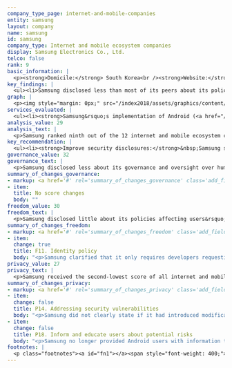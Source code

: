 ```yaml
---
company_type_page: internet-and-mobile-companies
entity: samsung
layout: company
name: samsung
id: samsung
company_type: Internet and mobile ecosystem companies
display: Samsung Electronics Co., Ltd.
telco: false
rank: 9
basic_information: | 
  <p><strong>Domicile:</strong> South Korea<br /><strong>Website:</strong> <a href="https://www.samsung.com">www.samsung.com</a><br /><strong>Download Company Report:</strong> <a href="/index2019/assets/static/download/Samsung2019.pdf">English</a>&nbsp;</p>
key_findings: | 
  <ul><li>Samsung disclosed less than most of its peers about its policies that affect users&rsquo; freedom of expression and privacy, and scored below its South Korean peer, Kakao.</li><li>Samsung received the second-lowest score of all internet and mobile ecosystem companies in the Privacy category, and disclosed less about its security policies than all of its peers.</li><li>Samsung failed to provide any information about grievance and remedy mechanisms for freedom of expression and privacy complaints, although in South Korea companies are required to offer these mechanisms by law.</li></ul>
graph: | 
  <p><img style="margin: 0px;" src="/index2018/assets/graphics/content/scores_company9.png" /></p>
services_evaluated: | 
  <ul><li><strong>Samsung&rsquo;s implementation of Android (<a href="/index2019/services/mobileeco/">Mobile ecosystem</a>)</strong></li><li><strong>Samsung Cloud (<a href="/index2019/services/cloudservices/">Cloud service</a>)</strong></li></ul>
analysis_value: 29
analysis_text: | 
  <p>Samsung ranked ninth out of the 12 internet and mobile ecosystem companies evaluated, disclosing less than most of its peers about policies affecting users&rsquo; freedom of expression and privacy.<a href="#fn1"><sup><strong>1</strong></sup></a> It continued to lag behind Kakao, the other South Korean company evaluated in the Index. Samsung&rsquo;s overall score declined due to the company&rsquo;s less clear disclosure about its security policies.<a href="#fn2"><sup><strong>2</strong></sup></a> It disclosed less information about how it addresses security vulnerabilities, and no longer provided users with information about how to defend themselves against cyber-risks. While South Korea has a strong data protection regime&mdash;for instance, it requires companies to obtain consent from users when collecting and sharing their information&mdash;Samsung still lacked clarity about these policies and practices in its public disclosures.<a href="#fn3"><sup><strong>3</strong></sup></a> Companies are also legally required to offer grievance mechanisms, but Samsung did not publicly disclose clear options for users to submit freedom of expression and privacy-related complaints.<br /><br /></p><hr /><p><br /><strong>Samsung Electronics Co., Ltd.</strong> sells a range of consumer electronics, home appliances, and information technology solutions worldwide. Its products include televisions, mobile phones, network equipment, and audio and video equipment.</p><p><strong>Market cap:</strong> USD 247.1 billion<a href="#fn4"><sup><strong>4</strong></sup></a><br /><strong>KOSE:</strong> A005930</p>
key_recommendation: | 
  <ul><li><strong>Improve security disclosures:</strong>&nbsp;Samsung should be more transparent about measures it takes to keep user information secure, including policies for responding to data breaches, and if it encrypts user communication and private content.</li><li><strong>Offer remedy:</strong>&nbsp;Samsung should provide users with grievance and remedy mechanisms to address their freedom of expression and privacy concerns.</li><li><strong>Be transparent about third-party requests:</strong>&nbsp;Samsung should publish data about third-party requests for content and account restrictions, and for user data.</li></ul>
governance_value: 32
governance_text: | 
  <p>Samsung disclosed less about its governance and oversight over human rights issues han most internet and mobile ecosystem companies, and slightly less than its South Korean counterpart Kakao. Samsung made a public commitment to respect users&rsquo; human rights to freedom of expression and privacy (G1), but lacked clear evidence of how it ensures it is implementing these commitments across its global operations. It disclosed evidence of senior-level oversight over privacy issues, but not those pertaining to freedom of expression (G2). The company provided very little information about conducting human rights impact assessments, and, like most companies, failed to disclose whether it assesses risks associated with its use of automated decision-making and its targeted advertising practices and policies (G4). It did not disclose a commitment to engage with stakeholders on freedom of expression and privacy issues (G5) nor did it provide clear mechanisms for users to submit freedom of expression and privacy-related grievances (G6). Companies in South Korea are required by law to provide a complaints mechanism.<a href="#fn2"><sup><strong>5</strong></sup></a></p>
summary_of_changes_governance:
- markup: <a href='#' rel='summary_of_changes_governance' class='add_fieldset dashicons-before dashicons-plus'><span>Add fieldset</span></a>
- item:
  title: No score changes
  body: ""
freedom_value: 30
freedom_text: | 
  <p>Samsung disclosed little about its policies affecting users&rsquo; freedom of expression, ranking eighth out of 12 internet and mobile ecosystem companies in this category. Samsung published terms of service that were easy to find and understand for Cloud, but not for Android (F1). However, while Samsung disclosed some information about why it may restrict access to content or accounts (F3), it disclosed no data about the volume or nature of content or accounts it restricted for violating these rules (F4). It revealed very little information about its policies for notifying users of content and account restrictions (F8), disclosing only a commitment to notify users and developers of Galaxy apps before terminating their access to the service.</p><p>Samsung was one of two internet and mobile ecosystem companies, including Chinese company Baidu, to disclose no information about its process for handling government or private requests to restrict content or user accounts (F5), or data about the number of such requests it received and with which it complied (F6, F7). There are no regulatory obstacles in South Korea preventing the company from disclosing this information. Notably, Kakao is far more transparent about these processes, demonstrating that increased disclosure of how the company handles these types of demands is possible.</p>
summary_of_changes_freedom:
- markup: <a href='#' rel='summary_of_changes_freedom' class='add_fieldset dashicons-before dashicons-plus'><span>Add fieldset</span></a>
- item:
  change: true
  title: F11. Identity policy
  body: "<p>Samsung clarified that it only requires developers requesting commercial status to verify their identities.</p>"
privacy_value: 27
privacy_text: | 
  <p>Samsung received the second-lowest score of all internet and mobile ecosystem companies in the Privacy category, and disclosed less about its security policies than all of its peers. It was especially opaque about its handling of government and other types of third-party demands for user data&mdash;it was one of three internet and mobile ecosystem companies, including Tencent and Mail.Ru, to disclose nothing about its policies for handling these types of requests (P10) or data about the number of such requests it received and with which it complied (P11).</p><p>The company did not reveal enough about how it handles user data: it disclosed some information about the types of user information Samsung collects (P3), shares (P4), and for what purposes (P5), but was far less transparent about its policies for retaining user information (P6). While it provided users with some options to control their own information, including for purposes of targeted advertising (P7), it did not provide them with any options to access and obtain that information (P8).</p><p>Samsung also disclosed minimal information about its policies to keep user information secure (P13-P18). It disclosed that it monitors and limits employee access to user information and that it conducts data security audits, but failed to disclose whether it has a dedicated security team and if it commissions third-party security audits (P13). It disclosed some information about how it addresses security vulnerabilities, but was less clear about whether it made any modifications to the Android mobile operating system and how changes might impact users&rsquo; ability to receive security updates (P14). It disclosed nothing about its policies for responding to data breaches (P15), or about what types of encryption are in place to protect user information in transit or on Samsung devices (P16).</p>
summary_of_changes_privacy:
- markup: <a href='#' rel='summary_of_changes_privacy' class='add_fieldset dashicons-before dashicons-plus'><span>Add fieldset</span></a>
- item:
  change: false
  title: P14. Addressing security vulnerabilities
  body: "<p>Samsung did not clearly state if it had introduced modifications to the Android mobile operating system that might affect users&rsquo; ability to receive security updates.</p>"
- item:
  change: false
  title: P18. Inform and educate users about potential risks
  body: "<p>Samsung no longer provided Android users with information to protect themselves from cyber-risks.</p>"
footnotes: | 
  <p class="footnotes"><a id="fn1"></a><span style="font-weight: 400;">[1]</span> The research period for the 2019 Index ran from January 13, 2018 to February 8, 2019. Policies that came into effect after February 8, 2019 were not evaluated in this Index.</p><p class="footnotes"><a id="fn2"></a><span style="font-weight: 400;">[2]</span> For Samsung performance in the 2018 Index, see: <a href="/index2018/companies/samsung">rankingdigitalrights.org/index2018/companies/samsung</a>&nbsp;</p><p class="footnotes"><a id="fn3"></a><span style="font-weight: 400;">[3]</span> &lsquo;Act on Promotion of Information and Communications Network Utilization and Information Protection (ICNA)&rsquo;, 22 March 2016. <a href="http://www.law.go.kr/법령/정보통신망이용촉진및정보보호등에관한법률">www.law.go.kr/법령/정보통신망이용촉진및정보보호등에관한법률</a>; <br />&lsquo;Personal Information Protection Act (&ldquo;PIPA&rdquo;)&rsquo;, 29 March 2016. <a href="http://www.law.go.kr/법령/개인정보보호법">www.law.go.kr/법령/개인정보보호법</a> &nbsp;</p><p class="footnotes"><a id="fn4"></a><span style="font-weight: 400;">[4]</span> Bloomberg Markets, Accessed April 18, 2019, <a href="https://www.bloomberg.com/quote/005930:KS">www.bloomberg.com/quote/005930:KS</a>&nbsp;</p><p class="footnotes"><a id="fn5"></a><span style="font-weight: 400;">[5]</span> &lsquo;Act on Promotion of Information and Communications Network Utilization and Information Protection (ICNA)&rsquo;, 22 March 2016. <a href="http://www.law.go.kr/법령/정보통신망이용촉진및정보보호등에관한법률">www.law.go.kr/법령/정보통신망이용촉진및정보보호등에관한법률</a> ; &lsquo;Telecommunications Business Act&rsquo;, 19 May 2011. <a href="http://www.law.go.kr/%EB%B2%95%EB%A0%B9/%EC%A0%84%EA%B8%B0%ED%86%B5%EC%8B%A0%EC%82%AC%EC%97%85%EB%B2%95">www.law.go.kr/%EB%B2%95%EB%A0%B9/%EC%A0%84%EA%B8%B0%ED%86%B5%EC%8B%A0%EC%82%AC%EC%97%85%EB%B2%95</a>&nbsp;</p>
---
```


